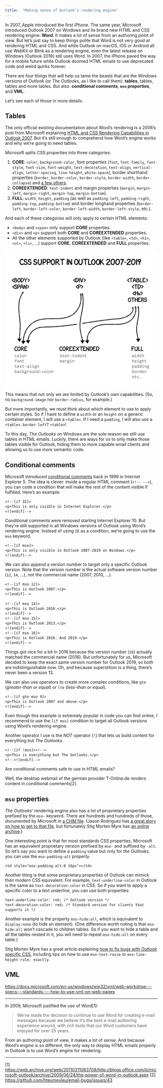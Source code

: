 ```yaml
---
title:  "Making sense of Outlook’s rendering engine"
---
```


In 2007, Apple introduced the first iPhone. The same year, Microsoft introduced Outlook 2007 on Windows and its brand new HTML and CSS rendering engine: **Word**. It makes a lot of sense from an authoring point of view. But let’s just say to keep things polite that Word is not very good at rendering HTML and CSS. And while Outlook on macOS, iOS or Android all use WebKit or Blink as a rendering engine, even the latest release on Windows (Outlook 2019) still uses Word. In 2007, the iPhone paved the way for a mobile future while Outlook doomed HTML emails to use deprecated code and weird quirks forever.

There are four things that will help us tame the beasts that are the Windows versions of Outlook (or *The Outlooks*, as I like to call them): **tables**, tables, tables and more tables. But also: **conditional comments**, **`mso` properties**, and **VML**.

Let’s see each of those in more details.

## Tables

The only official existing documentation about Word’s rendering is a 2006’s post from Microsoft explaining [HTML and CSS Rendering Capabilities in Outlook 2007](https://docs.microsoft.com/en-us/previous-versions/office/developer/office-2007/aa338201(v=office.12)?redirectedfrom=MSDN). But it’s still enough to comprehend how Word’s engine works and why we’re going to need tables.

Microsoft splits CSS properties into three categories:

1. **CORE**: `color`, `background-color`, font properties (`font`, `font-family`, `font-style`, `font-size`, `font-weight`, `text-decoration`, `text-align`, `vertical-align`, `letter-spacing`, `line-height`, `white-space`), border shorthand properties (`border`, `border-color`, `border-style`, `border-width`, `border-collapse`) and [a few others](https://docs.microsoft.com/en-us/previous-versions/office/developer/office-2007/aa338201(v=office.12)?redirectedfrom=MSDN#core).
2. **COREEXTENDED**: `text-indent` and margin properties (`margin`, `margin-left`, `margin-right`, `margin-top`, `margin-bottom`).
3. **FULL**: `width`, `height`, `padding` (as well as `padding-left`, `padding-right`, `padding-top`, `padding-bottom`) and border longhand properties (`border-left`, `border-left-color`, `border-left-width`, `border-left-style`, etc.).

And each of these categories will only apply to certain HTML elements:

* `<body>` and `<span>` only support **CORE** properties.
* `<div>` and `<p>` support both **CORE** and **COREEXTENDED** properties.
* All the other elements supported by Outlook (like `<table>`, `<td>`, `<h1>`, `<ul>`, `<li>`, …) support **CORE**, **COREEXTENDED** and **FULL** properties.

![CSS support in Outlook 2007-2019 diagram](/uploads/2020/07/css-support-in-outlook.png)

This means that not only we are limited by Outlook’s own capabilities. (So, no `background-image` nor `border-radius`, for example.)

But more importantly, we must think about which element to use to apply certain styles. So if I have to define a `width` or an `height` on a generic container element, I will use a `<table>`. If I need a `padding`, I will also use a `<table>`. `border-left`? `<table>`!

To this day, *The Outlooks* on Windows are the sole reason we still use tables in HTML emails. Luckily, there are ways for us to only make those tables visible for Outlook, hiding them to more capable email clients and allowing us to use more semantic code.

## Conditional comments

Microsoft introduced [conditional comments](https://docs.microsoft.com/en-us/previous-versions/windows/internet-explorer/ie-developer/compatibility/ms537512(v%3dvs.85)) back in 1999 in Internet Explorer 5. The idea is clever: inside a regular HTML comment (`<!-- -->`), you can code a condition that will make the rest of the content visible if fulfilled. Here’s an example:

```
<!--[if IE]>
<p>This is only visible in Internet Explorer.</p>
<![endif]-->
```

Conditional comments were removed starting Internet Explorer 10. But they’re still supported in all Windows versions of Outlook using Word’s rendering engine. Instead of using `IE` as a condition, we’re going to use the `mso` keyword.

```
<!--[if mso]>
<p>This is only visible in Outlook 2007-2019 on Windows.</p>
<![endif]-->
```

We can also append a version number to target only a specific Outlook version. Note that the version number is the actual software version number (`12`, `14`, …), not the commercial name (2007, 2010, …).

```
<!--[if mso 12]>
<p>This is Outlook 2007.</p>
<![endif]-->

<!--[if mso 14]>
<p>This is Outlook 2010.</p>
<![endif]-->  
<!--[if mso 15]>
<p>This is Outlook 2013.</p>
<![endif]-->  
<!--[if mso 16]>
<p>This is Outlook 2016. And 2019.</p>
<![endif]-->
```

Things got nice for a bit in 2016 because the version number (`16`) actually matched the commercial name (2016). But unfortunately for us, Microsoft decided to keep the exact same version number for Outlook 2019, so both are indistinguishable now. Oh, and because superstition is a thing, there’s never been a version 13.

We can also use operators to create more complex conditions, like `gte` (*greater-than or equal*) or `lte` (*less-than or equal*).

```
<!--[if gte mso 9]>
<p>This is Outlook 2007 and above.</p>
<![endif]-->
```

Even though this example is extremely popular in code you can find online, I recommend to use the `[if mso]` condition to target all Outlook versions using Word’s rendering engine.

Another operator I use is the *NOT* operator (`!`) that lets us build content for everything but *The Outlooks*.

```
<!--[if !mso]><!-->
<p>This is everything but The Outlooks.</p>
<!--<![endif]-->
```

Are conditional comments safe to use in HTML emails?

Well, the desktop webmail of the german provider T-Online.de renders content in conditional comments[2].


## `mso` properties

*The Outlooks*’ rendering engine also has a lot of proprietary properties prefixed by the `mso-` keyword. There are hundreds and hundreds of those, documented by Microsoft in [a <abbr title="Compiled HTML Help">CHM</abbr> file](https://docs.microsoft.com/en-us/previous-versions/office/developer/office2000/aa155477(v=office.10)?redirectedfrom=MSDN). (Jason Rodriguez has [a great story on how to get to that file](https://rodriguezcommaj.com/blog/dial-ed-for-mso), but fortunately Stig Morten Myre has [an online archive](https://stigmortenmyre.no/mso/html/concepts/ofconstyletable.htm).)

One interesting point is that for most standards CSS properties, Microsoft has an equivalent proprietary version prefixed by `mso-` and suffixed by `-alt`. So let’s say you want to define a `padding` value but only for *the Outlooks*, you can use the `mso-padding-alt` property.

```
<td style="mso-padding-alt:0 16px"></td>
```

Another thing is that some proprietary properties of Outlook can mimick their modern CSS equivalent. For example, `text-underline-color` in Outlook is the same as `text-decoration-color` in CSS. So if you want to apply a specific color to a text underline, you can use both properties:

```
text-underline-color: red; /* Outlook version */
text-decoration-color: red; /* Standard version for clients that supports it */
```

Another example is the property `mso-hide:all`, which is equivalent to `display:none` (to hide an element). (One difference worth noting is that `mso-hide:all` won’t cascade to children tables. So if you want to hide a table and all the tables nested in it, you will need to repeat `mso-hide:all` on every table.)

Stig Morten Myre has a great article explaining [how to fix bugs with Outlook specific CSS](https://cm.engineering/fixing-bugs-with-outlook-specific-css-f4b8ae5be4f4), including tips on how to use `mso-text-raise` or `mso-line-height-rule: exactly`.

## VML

https://docs.microsoft.com/en-us/windows/win32/vml/web-workshop---specs---standards----how-to-use-vml-on-web-pages

---

In 2009, Microsoft justified the use of Word[1]:

> We’ve made the decision to continue to use Word for creating e-mail messages because we believe it’s the best e-mail authoring experience around, with rich tools that our Word customers have enjoyed for over 25 years.

From an authoring point of view, it makes a lot of sense. And because Word’s engine is so different, the only way to display HTML emails properly in Outlook is to use Word’s engine for rendering.


---
[1] https://web.archive.org/web/20110311083708/http://blogs.office.com/b/microsoft-outlook/archive/2009/06/24/the-power-of-word-in-outlook.aspx
[2] https://github.com/hteumeuleu/email-bugs/issues/43
